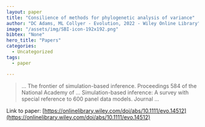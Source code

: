 ```yaml
---
layout: paper
title: "Consilience of methods for phylogenetic analysis of variance"
author: "DC Adams, ML Collyer - Evolution, 2022 - Wiley Online Library"
image: "/assets/img/SBI-icon-192x192.png"
bibtex: "None"
hero_title: "Papers"
categories:
  - Uncategorized
tags:
  - paper

---
```

>… The frontier of simulation-based inference. Proceedings 584 of the National Academy of … Simulation-based inference: A survey with special reference to 600 panel data models. Journal …

Link to paper: [https://onlinelibrary.wiley.com/doi/abs/10.1111/evo.14512](https://onlinelibrary.wiley.com/doi/abs/10.1111/evo.14512)


